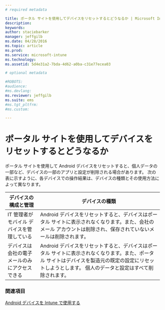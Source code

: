 ```yaml
---
# required metadata

title: ポータル サイトを使用してデバイスをリセットするとどうなるか | Microsoft Intune
description:
keywords:
author: staciebarker
manager: jeffgilb
ms.date: 04/28/2016
ms.topic: article
ms.prod:
ms.service: microsoft-intune
ms.technology:
ms.assetid: 5d4e31a2-7bda-4d62-a0ba-c31e77ecea03

# optional metadata

#ROBOTS:
#audience:
#ms.devlang:
ms.reviewer: jeffgilb
ms.suite: ems
#ms.tgt_pltfrm:
#ms.custom:

---
```



# ポータル サイトを使用してデバイスをリセットするとどうなるか

ポータル サイトを使用して Android デバイスをリセットすると、個人データの一部など、デバイスの一部のアプリと設定が削除される場合があります。 次の表に示すように、各デバイスでの操作結果は、デバイスの種類とその使用方法によって異なります。

|デバイスの構成と管理|デバイスの種類|
|---------------------------------------|---------------|
|IT 管理者がモバイル デバイスを管理している|Android デバイスをリセットすると、デバイスはポータル サイトに表示されなくなります。また、会社のメール アカウントは削除され、保存されていないメールは削除されます。|
|デバイスは会社の電子メールのみにアクセスできる|Android デバイスをリセットすると、デバイスはポータル サイトに表示されなくなります。また、ポータル サイトはデバイスを製造元の既定の設定にリセットしようとします。 個人のデータと設定はすべて削除されます。|

### 関連項目
[Android デバイスを Intune で使用する](using-your-android-device-with-intune.md)

<!--HONumber=May16_HO1-->


